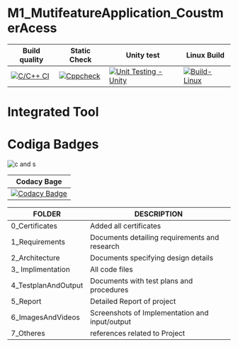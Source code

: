 # M1_MutifeatureApplication_CoustmerAcess


| Build quality | Static Check | Unity test | Linux Build |
| ------------- | ------------ |  ---------- | ----------- |
| [![C/C++ CI](https://github.com/Harshitha199928/M1_MutifeatureApplication_App/actions/workflows/c-cpp.yml/badge.svg)](https://github.com/Harshitha199928/M1_MutifeatureApplication_App/actions/workflows/c-cpp.yml) | [![Cppcheck](https://github.com/Harshitha199928/M1_MutifeatureApplication_App/actions/workflows/Static-check.yml/badge.svg)](https://github.com/Harshitha199928/M1_MutifeatureApplication_App/actions/workflows/Static-check.yml) | [![Unit Testing - Unity](https://github.com/Harshitha199928/M1_MutifeatureApplication_App/actions/workflows/Unity.yml/badge.svg)](https://github.com/Harshitha199928/M1_MutifeatureApplication_App/actions/workflows/Unity.yml) | [![Build-Linux](https://github.com/Harshitha199928/M1_MutifeatureApplication_App/actions/workflows/Build-linux.yml/badge.svg)](https://github.com/Harshitha199928/M1_MutifeatureApplication_App/actions/workflows/Build-linux.yml) |

 # Integrated Tool
 
 # Codiga Badges
 
 ![c and s](https://user-images.githubusercontent.com/55775183/154628666-13e3df1f-d15d-44cd-9f22-6fcc21b0fae2.png)
 
 | Codacy Bage |
 | ----------- |
 |  [![Codacy Badge](https://app.codacy.com/project/badge/Grade/2d484f9f43404db5856667d3e70be877)](https://www.codacy.com/gh/Harshitha199928/M1_MutifeatureApplication_App/dashboard?utm_source=github.com&amp;utm_medium=referral&amp;utm_content=Harshitha199928/M1_MutifeatureApplication_App&amp;utm_campaign=Badge_Grade) |
 
 | FOLDER	| DESCRIPTION |
 | ------ | ----------- |
 | 0_Certificates | Added all 	certificates |
 | 1_Requirements	| Documents detailing requirements and research |
 | 2_Architecture	| Documents specifying design details |
 | 3_ Implimentation	| All code files |
 | 4_TestplanAndOutput	| Documents with test plans and procedures |
 | 5_Report	| Detailed Report of project |
 | 6_ImagesAndVideos | Screenshots of Implementation and input/output |
 | 7_Otheres	| references related to Project |

